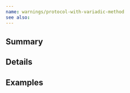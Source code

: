 ```yaml
---
name: warnings/protocol-with-variadic-method
see also:
---
```


## Summary

## Details

## Examples
